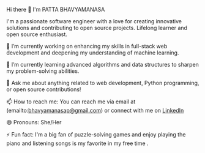  Hi there 👋 I'm PATTA BHAVYAMANASA 

I'm a passionate software engineer with a love for creating innovative solutions and contributing to open source projects. Lifelong learner and open source enthusiast. 

🔭 I’m currently working on enhancing my skills in full-stack web development and deepening my understanding of machine learning.

🌱 I’m currently learning advanced algorithms and data structures to sharpen my problem-solving abilities.

💬 Ask me about anything related to web development, Python programming, or open source contributions!

📫 How to reach me: You can reach me via email at (emailto:bhavyamanasap@gmail.com) or connect with me on [LinkedIn](https://www.linkedin.com/in/bhavyamanasa-patta-193647291?utm_source=share&utm_campaign=share_via&utm_content=profile&utm_medium=android_app)

😄 Pronouns: She/Her

⚡ Fun fact: I'm a big fan of puzzle-solving games and enjoy playing the piano and listening songs is my favorite in my free time .

<!--
**Pattabhavyamanasa/pattabhavyamanasa** is a ✨ _special_ ✨ repository because its `README.md` (this file) appears on your GitHub profile.
-->
